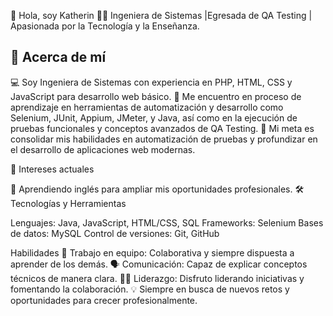 👋 Hola, soy Katherin
👩‍💻 Ingeniera de Sistemas |Egresada de QA Testing | Apasionada por la Tecnología y la Enseñanza.

## 📌 Acerca de mí

💻 Soy Ingeniera de Sistemas con experiencia en PHP, HTML, CSS y JavaScript para desarrollo web básico.
🌟 Me encuentro en proceso de aprendizaje en herramientas de automatización y desarrollo como Selenium, JUnit, Appium, JMeter, y Java, así como en la ejecución de pruebas funcionales y conceptos avanzados de QA Testing.
🚀 Mi meta es consolidar mis habilidades en automatización de pruebas y profundizar en el desarrollo de aplicaciones web modernas.

📘 Intereses actuales

🚀 Aprendiendo inglés para ampliar mis oportunidades profesionales.
🛠️ Tecnologías y Herramientas

Lenguajes: Java, JavaScript, HTML/CSS, SQL
Frameworks: Selenium
Bases de datos: MySQL
Control de versiones: Git, GitHub

Habilidades 
🤝 Trabajo en equipo: Colaborativa y siempre dispuesta a aprender de los demás. 
🗣️ Comunicación: Capaz de explicar conceptos técnicos de manera clara. 
👩‍💼 Liderazgo: Disfruto liderando iniciativas y fomentando la colaboración.
💡 Siempre en busca de nuevos retos y oportunidades para crecer profesionalmente.
